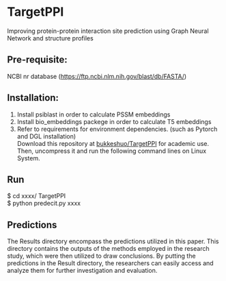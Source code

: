 # TargetPPI
Improving protein-protein interaction site prediction using Graph Neural Network and structure profiles

Pre-requisite:
-
NCBI nr database (https://ftp.ncbi.nlm.nih.gov/blast/db/FASTA/)

Installation:
-
1. Install psiblast in order to calculate PSSM embeddings
2. Install bio_embeddings packege in order to calculate T5 embeddings
3. Refer to requirements for environment dependencies. (such as Pytorch and DGL installation)  
Download this repository at [bukkeshuo/TargetPPI](https://github.com/bukkeshuo/TargetPPI) for academic use. Then, uncompress it and run the following command lines on Linux System.

 Run
 -
  $ cd xxxx/ TargetPPI  
  $ python predecit.py xxxx

Predictions
-
The Results directory encompass the predictions utilized in this paper. This directory contains the outputs of the methods employed in the research study, which were then utilized to draw conclusions. By putting the predictions in the Result directory, the researchers can easily access and analyze them for further investigation and evaluation.


